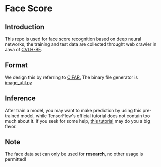 # Face Score

## Introduction
This repo is used for face score recognition based on deep neural networks, the training and test data are collected throught web crawler in Java of [CVLH-BE](https://github.com/EclipseXuLu/CVLH-BE.git).
 
## Format
We design this by referring to [CIFAR.](http://www.cs.toronto.edu/~kriz/cifar.html)
The binary file generator is [image_util.py](../util/image_util.py)

## Inference
After train a model, you may want to make prediction by using this pre-trained model, while TensorFlow's official tutorial does not contain too much about it.
If you seek for some help, [this tutorial](http://cv-tricks.com/tensorflow-tutorial/save-restore-tensorflow-models-quick-complete-tutorial/) may do you a big favor.

## Note
The face data set can only be used for **research**, no other usage is permitted! 